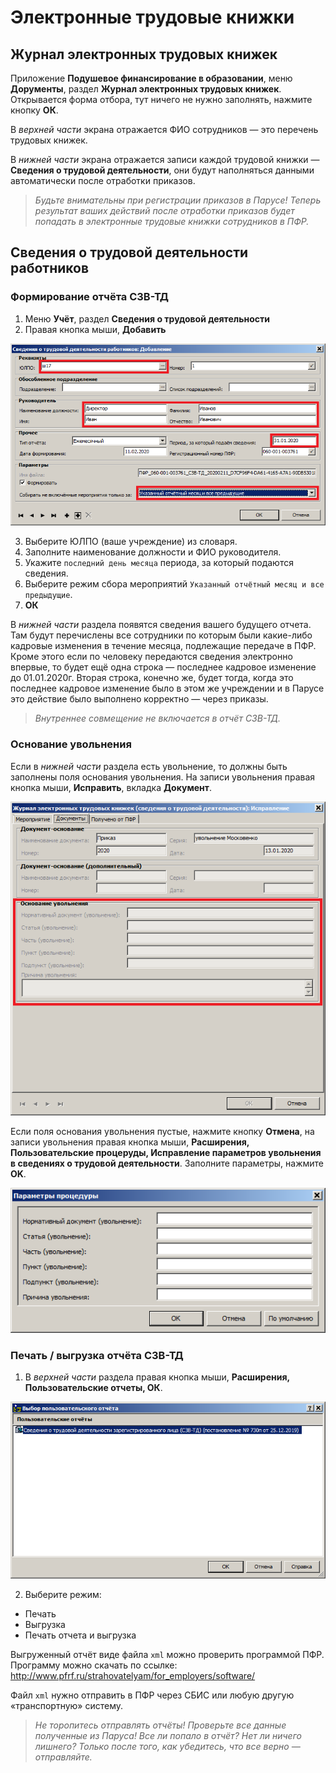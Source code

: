# Электронные трудовые книжки

## Журнал электронных трудовых книжек

Приложение **Подушевое финансирование в образовании**, меню **Дорументы**, раздел **Журнал электронных трудовых книжек**. Открывается форма отбора, тут ничего не нужно заполнять, нажмите кнопку **ОК**.

В _верхней части_ экрана отражается ФИО сотрудников — это перечень трудовых книжек. 

В _нижней части_ экрана отражается записи каждой трудовой книжки — **Сведения о трудовой деятельности**, они будут наполняться данными автоматически после отработки приказов.

> _Будьте внимательны при регистрации приказов в Парусе! Теперь результат ваших действий после отработки приказов будет попадать в электронные трудовые книжки сотрудников в ПФР._

## Сведения о трудовой деятельности работников

### Формирование отчёта СЗВ-ТД

1. Меню **Учёт**, раздел **Сведения о трудовой деятельности**
2. Правая кнопка мыши, **Добавить**

![Добавление](images/sved_o_trud_deyat.png)

3. Выберите ЮЛПО (ваше учреждение) из словаря.
4. Заполните наименование должности и ФИО руководителя.
5. Укажите `последний день месяца` периода, за который подаются сведения.
6. Выберите режим сбора мероприятий `Указанный отчётный месяц и все предыдущие`.
7. **ОК**

В _нижней части_ раздела появятся сведения вашего будущего отчета. Там будут перечислены все сотрудники по которым были какие-либо кадровые  изменения в течение месяца, подлежащие передаче в ПФР. Кроме этого если по человеку передаются сведения электронно впервые, то будет ещё одна строка — последнее кадровое изменение до 01.01.2020г. Вторая строка, конечно же, будет тогда, когда это последнее кадровое изменение было в этом же учреждении и в Парусе это действие было выполнено корректно — через приказы.

> _Внутреннее совмещение не включается в отчёт СЗВ-ТД._

### Основание увольнения

Если в _нижней части_ раздела есть увольнение, то должны быть заполнены поля основания увольнения. На записи увольнения правая кнопка мыши, **Исправить**, вкладка **Документ**.

![Исправление](images/osn_uvolnen.png)

Если поля основания увольнения пустые, нажмите кнопку **Отмена**, на записи увольнения правая кнопка мыши, **Расширения, Пользовательские процеруды, Исправление параметров увольнения в сведениях о трудовой деятельности**. Заполните параметры, нажмите **OK**.

![Параметры](images/param_osn_uvolnen.png)


### Печать / выгрузка отчёта СЗВ-ТД

1. В _верхней части_ раздела правая кнопка мыши, **Расширения, Пользовательские отчеты, ОК**.

![Отчёт](images/otchet_sved_o_trud_deyat.png)

2. Выберите режим: 
* Печать
* Выгрузка
* Печать отчета и выгрузка

Выгруженный отчёт виде файла `xml` можно проверить программой ПФР. Программу можно скачать по ссылке: http://www.pfrf.ru/strahovatelyam/for_employers/software/

Файл `xml` нужно отправить в ПФР через СБИС или любую другую «транспортную» систему.

> _Не торопитесь отправлять отчёты! Проверьте все данные полученные из Паруса! Все ли попало в отчёт? Нет ли ничего лишнего? Только после того, как убедитесь, что все верно — отправляйте._

